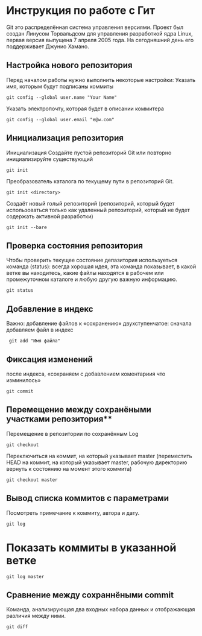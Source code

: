 # **Инструкция по работе с Гит**

Git это распределённая система управления версиями. Проект был создан Линусом Торвальдсом для управления разработкой ядра Linux, первая версия выпущена 7 апреля 2005 года. На сегодняшний день его поддерживает Джунио Хамано.

## **Настройка нового репозитория**
Перед началом работы нужно выполнить некоторые настройки:
Указать имя, которым будут подписаны коммиты

    git config --global user.name "Your Name" 

 Указать электропочту, которая будет в описании коммитера

    git config --global user.email "e@w.com"  
 

## **Инициализация репозитория**
Инициализация Создайте пустой репозиторий Git или повторно инициализируйте существующий 
   
    git init

Преобразователь каталога по текущему пути в репозиторий Git.

    git init <directory>

Создаёт новый голый репозиторий (репозиторий, который будет использоваться только как удаленный репозиторий, который не будет содержать активной разработки) 

    git init --bare

## **Проверка состояния репозитория**

Чтобы проверить текущее состояние депазитория используеться команда (status): всегда хорошая идея, эта команда показывает, в какой ветке вы находитесь, какие файлы находятся в рабочем или промежуточном каталоге и любую другую важную информацию.

    git status

## **Добавление в индекс**
Важно:  добавление файлов к «сохранению» двухступенчатое: сначала добавляем файл в индекс 

     git add "Имя файла"

## **Фиксация изменений**
после индекса, «сохраняем с добавлением коментариия что изминилось»

    git commit

##  Перемещение между сохранёными участками репозитория**
Перемещение в репозитории по сохранённым Log
    
    git checkout

Переключиться на коммит, на который указывает master (переместить HEAD на коммит, на который указывает master, рабочую директорию вернуть к состоянию на момент этого коммита)
    
    git checkout master

## **Вывод списка коммитов с параметрами**
Посмотреть примечание к коммиту, автора и дату.

    git log

# Показать коммиты в указанной ветке
    git log master

## **Сравнение между сохраннёными commit** 
 Команда, анализирующая два входных набора данных и отображающая различия между ними. 

    git diff